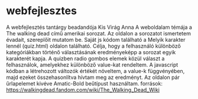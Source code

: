# webfejlesztes
A webfejlesztés tantárgy beadandója
Kis Virág Anna
A weboldalam témája a The walking dead című amerikai sorozat. Az oldalon a sorozatot ismertetem évadait, szereplőit mutatom be.
Saját js kódom található a Melyik karakter lennél (quiz.html) oldalon található. Célja, hogy a felhasználó különböző kategóriákban történő választásának eredményeképp a sorozat egyik karakterét kapja. A quizben radio gombos elemek közül választ a felhasználok, amelyekhez különböző value-kat rendeltem. A javascript kódban a létrehozott változók értékét növeltem, a value-k függvényében, majd ezeket összehasonlítva hívtam meg az eredményt.
Az oldalon pár űrlapelemet kivéve Amatic-Bold beűtípust használtam.
források: https://walkingdead.fandom.com/wiki/The_Walking_Dead_Wiki
